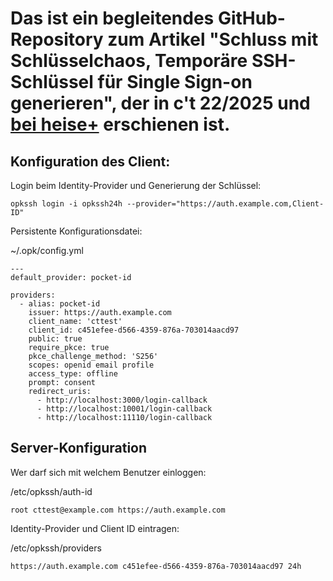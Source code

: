 # Das ist ein begleitendes GitHub-Repository zum Artikel "Schluss mit Schlüsselchaos, Temporäre SSH-Schlüssel für Single Sign-on generieren", der in c't 22/2025 und [bei heise+](10639864) erschienen ist.

## Konfiguration des Client:

Login beim Identity-Provider und Generierung der Schlüssel:

```
opkssh login -i opkssh24h --provider="https://auth.example.com,Client-ID"
```

Persistente Konfigurationsdatei:

~/.opk/config.yml

```
---
default_provider: pocket-id

providers:
  - alias: pocket-id
    issuer: https://auth.example.com
    client_name: 'cttest'
    client_id: c451efee-d566-4359-876a-703014aacd97
    public: true
    require_pkce: true
    pkce_challenge_method: 'S256'
    scopes: openid email profile
    access_type: offline
    prompt: consent
    redirect_uris:
      - http://localhost:3000/login-callback
      - http://localhost:10001/login-callback
      - http://localhost:11110/login-callback
```

## Server-Konfiguration

Wer darf sich mit welchem Benutzer einloggen:

/etc/opkssh/auth-id
```
root cttest@example.com https://auth.example.com
```

Identity-Provider und Client ID eintragen:

/etc/opkssh/providers
```
https://auth.example.com c451efee-d566-4359-876a-703014aacd97 24h
```
